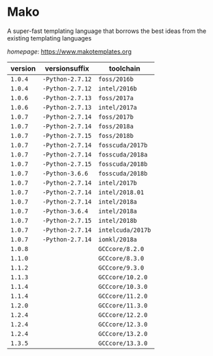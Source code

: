 # Mako

A super-fast templating language that borrows the best ideas from the existing templating languages

*homepage*: <https://www.makotemplates.org>

version | versionsuffix | toolchain
--------|---------------|----------
``1.0.4`` | ``-Python-2.7.12`` | ``foss/2016b``
``1.0.4`` | ``-Python-2.7.12`` | ``intel/2016b``
``1.0.6`` | ``-Python-2.7.13`` | ``foss/2017a``
``1.0.6`` | ``-Python-2.7.13`` | ``intel/2017a``
``1.0.7`` | ``-Python-2.7.14`` | ``foss/2017b``
``1.0.7`` | ``-Python-2.7.14`` | ``foss/2018a``
``1.0.7`` | ``-Python-2.7.15`` | ``foss/2018b``
``1.0.7`` | ``-Python-2.7.14`` | ``fosscuda/2017b``
``1.0.7`` | ``-Python-2.7.14`` | ``fosscuda/2018a``
``1.0.7`` | ``-Python-2.7.15`` | ``fosscuda/2018b``
``1.0.7`` | ``-Python-3.6.6`` | ``fosscuda/2018b``
``1.0.7`` | ``-Python-2.7.14`` | ``intel/2017b``
``1.0.7`` | ``-Python-2.7.14`` | ``intel/2018.01``
``1.0.7`` | ``-Python-2.7.14`` | ``intel/2018a``
``1.0.7`` | ``-Python-3.6.4`` | ``intel/2018a``
``1.0.7`` | ``-Python-2.7.15`` | ``intel/2018b``
``1.0.7`` | ``-Python-2.7.14`` | ``intelcuda/2017b``
``1.0.7`` | ``-Python-2.7.14`` | ``iomkl/2018a``
``1.0.8`` |  | ``GCCcore/8.2.0``
``1.1.0`` |  | ``GCCcore/8.3.0``
``1.1.2`` |  | ``GCCcore/9.3.0``
``1.1.3`` |  | ``GCCcore/10.2.0``
``1.1.4`` |  | ``GCCcore/10.3.0``
``1.1.4`` |  | ``GCCcore/11.2.0``
``1.2.0`` |  | ``GCCcore/11.3.0``
``1.2.4`` |  | ``GCCcore/12.2.0``
``1.2.4`` |  | ``GCCcore/12.3.0``
``1.2.4`` |  | ``GCCcore/13.2.0``
``1.3.5`` |  | ``GCCcore/13.3.0``
